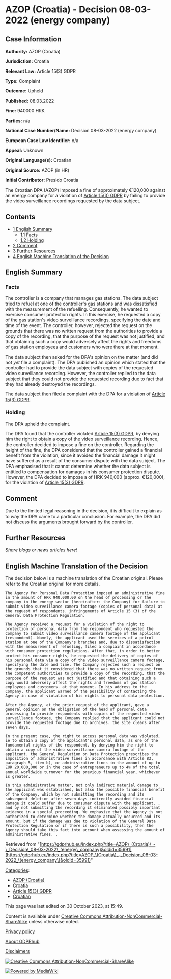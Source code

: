 # AZOP (Croatia) - Decision 08-03-2022 (energy company)

## Case Information

**Authority:** AZOP (Croatia)

**Jurisdiction:** Croatia

**Relevant Law:** Article 15(3) GDPR

**Type:** Complaint

**Outcome:** Upheld

**Published:** 08.03.2022

**Fine:** 940000 HRK

**Parties:** n/a

**National Case Number/Name:** Decision 08-03-2022 (energy company)

**European Case Law Identifier:** n/a

**Appeal:** Unknown

**Original Language(s):** Croatian

**Original Source:** AZOP (in HR)

**Initial Contributor:** Presido Croatia

The Croatian DPA (AZOP) imposed a fine of approximately €120,000 against an energy company for a violation of [Article 15(3) GDPR](/index.php?title=Article_15_GDPR#3 "Article 15 GDPR") by failing to provide the video surveillance recordings requested by the data subject.

## Contents

*   [1 English Summary](#English_Summary)
    *   [1.1 Facts](#Facts)
    *   [1.2 Holding](#Holding)
*   [2 Comment](#Comment)
*   [3 Further Resources](#Further_Resources)
*   [4 English Machine Translation of the Decision](#English_Machine_Translation_of_the_Decision)

## English Summary

### Facts

The controller is a company that manages gas stations. The data subject tried to refuel at one of the controller's gas stations and was dissatisfied with the measurement of the refuelling. Consequently, he wanted to exercise consumer protection rights. In this exercise, he requested a copy of the gas station's video surveillance recordings, specifying the date and time of the event. The controller, however, rejected the request on the grounds that there was no written request from the authorities to provide a copy of the recording, that the purpose of the request was not justified, and that obtaining such a copy would adversely affect the rights and freedoms of gas station employees and customers who were there at that moment.

The data subject then asked for the DPA's opinion on the matter (and did not _yet_ file a complaint). The DPA published an opinion which stated that the controller had to provide the data subject with copies of the requested video surveillance recording. However, the controller replied to the data subject that they could not provide the requested recording due to fact that they had already destroyed the recordings.

The data subject then filed a complaint with the DPA for a violation of [Article 15(3) GDPR](/index.php?title=Article_15_GDPR#3 "Article 15 GDPR").

### Holding

The DPA upheld the complaint.

The DPA found that the controller violated [Article 15(3) GDPR](/index.php?title=Article_15_GDPR#3 "Article 15 GDPR"), by denying him the right to obtain a copy of the video surveillance recording. Hence, the controller decided to impose a fine on the controller. Regarding the height of the fine, the DPA considered that the controller gained a financial benefit from the violation, since it avoided the financial damage it might have suffered as a result of the consumer dispute with the data subject. The DPA emphasised that it cannot determine whether the data subject is entitled to compensation for damages in his consumer protection dispute. However, the DPA decided to impose a of HRK 940,000 (approx. €120,000), for the violation of [Article 15(3) GDPR](/index.php?title=Article_15_GDPR#3 "Article 15 GDPR").

## Comment

Due to the limited legal reasoning in the decision, it is difficult to explain as to _why_ the DPA came to a particular conclusion. For example, the DPA did not discuss the arguments brought forward by the controller.

## Further Resources

_Share blogs or news articles here!_

## English Machine Translation of the Decision

The decision below is a machine translation of the Croatian original. Please refer to the Croatian original for more details.

```
The Agency for Personal Data Protection imposed an administrative fine in the amount of HRK 940,000.00 on the head of processing or the company in the energy sector (hereinafter: the Company) for failure to submit video surveillance camera footage (copies of personal data) at the request of respondents. infringements of Article 15 (3) of the General Data Protection Regulation.

The Agency received a request for a violation of the right to protection of personal data from the respondent who requested the Company to submit video surveillance camera footage of the applicant (respondent). Namely, the applicant used the services of a petrol station at one of the Company's branches and, due to dissatisfaction with the measurement of refueling, filed a complaint in accordance with consumer protection regulations. After that, in order to better protect his consumer rights, he requested the delivery of copies of his personal data via a copy of the video surveillance camera footage, specifying the date and time. The Company rejected such a request on the grounds that it considered that there was no written request from the competent authorities to provide a copy of the recording, that the purpose of the request was not justified and that obtaining such a copy would adversely affect the rights and freedoms of gas station employees and customers. at that moment. In his address to the Company, the applicant warned of the possibility of contacting the Agency in case of violation of his rights to personal data protection.

After the Agency, at the prior request of the applicant, gave a general opinion on the obligation of the head of personal data processing to provide respondents with copies of the requested video surveillance footage, the Company replied that the applicant could not provide the requested footage due to archives. the site clears after seven days.

In the present case, the right to access personal data was violated, ie to obtain a copy of the applicant's personal data, as one of the fundamental rights of the respondent, by denying him the right to obtain a copy of the video surveillance camera footage of the applicant. the General Regulation on Data Protection prescribes the imposition of administrative fines in accordance with Article 83, paragraph 5, item b), or administrative fines in the amount of up to EUR 20,000,000 or in the case of entrepreneurs up to 4% of the total annual worldwide turnover for the previous financial year, whichever is greater.

In this administrative matter, not only indirect material damage to the applicant was established, but also the possible financial benefit of the Company, which by not submitting the recording and its subsequent deletion after seven days indirectly avoided financial damage it could suffer due to consumer dispute with the applicant. , and by not submitting the recording it eliminated possibly important evidence in a special proceeding. We emphasize that the Agency is not authorized to determine whether the damage actually occurred and its amount, but if the damage was due to violation of the General Data Protection Regulation or if there is such a possibility, then the Agency should take this fact into account when assessing the amount of administrative fines. .

```

Retrieved from "[https://gdprhub.eu/index.php?title=AZOP\_(Croatia)\_-\_Decision\_08-03-2022\_(energy\_company)&oldid=35991](https://gdprhub.eu/index.php?title=AZOP_\(Croatia\)_-_Decision_08-03-2022_\(energy_company\)&oldid=35991)"

[Categories](/index.php?title=Special:Categories "Special:Categories"):

*   [AZOP (Croatia)](/index.php?title=Category:AZOP_\(Croatia\) "Category:AZOP (Croatia)")
*   [Croatia](/index.php?title=Category:Croatia "Category:Croatia")
*   [Article 15(3) GDPR](/index.php?title=Category:Article_15\(3\)_GDPR "Category:Article 15(3) GDPR")
*   [Croatian](/index.php?title=Category:Croatian "Category:Croatian")

This page was last edited on 30 October 2023, at 15:49.

Content is available under [Creative Commons Attribution-NonCommercial-ShareAlike](https://creativecommons.org/licenses/by-nc-sa/4.0/) unless otherwise noted.

[Privacy policy](/index.php?title=GDPRhub:Privacy_policy)

[About GDPRhub](/index.php?title=GDPRhub:About)

[Disclaimers](/index.php?title=GDPRhub:General_disclaimer)

[![Creative Commons Attribution-NonCommercial-ShareAlike](/resources/assets/licenses/cc-by-nc-sa.png)](https://creativecommons.org/licenses/by-nc-sa/4.0/)

[![Powered by MediaWiki](/resources/assets/poweredby_mediawiki_88x31.png)](https://www.mediawiki.org/)
